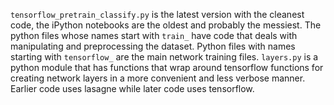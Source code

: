 `tensorflow_pretrain_classify.py` is the latest version with the cleanest code, the iPython notebooks are the oldest and probably the messiest. The python files whose names start with `train_` have code that deals with manipulating and preprocessing the dataset. Python files with names starting with `tensorflow_` are the main network training files. `layers.py` is a python module that has functions that wrap around tensorflow functions for creating network layers in a more convenient and less verbose manner. Earlier code uses lasagne while later code uses tensorflow.
